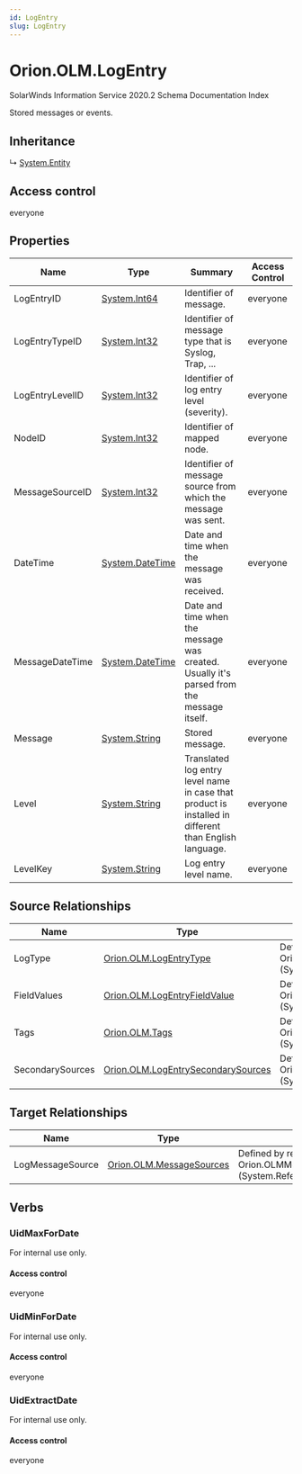 ```yaml
---
id: LogEntry
slug: LogEntry
---
```


# Orion.OLM.LogEntry

SolarWinds Information Service 2020.2 Schema Documentation Index

Stored messages or events.

## Inheritance

↳ [System.Entity](./../System/Entity)

## Access control

everyone

## Properties

| Name | Type | Summary | Access Control |
| ------ | ------ | ------ | ------ |
| LogEntryID | [System.Int64](https://docs.microsoft.com/en-us/dotnet/api/system.int64) | Identifier of message. | everyone |
| LogEntryTypeID | [System.Int32](https://docs.microsoft.com/en-us/dotnet/api/system.int32) | Identifier of message type that is Syslog, Trap, ... | everyone |
| LogEntryLevelID | [System.Int32](https://docs.microsoft.com/en-us/dotnet/api/system.int32) | Identifier of log entry level (severity). | everyone |
| NodeID | [System.Int32](https://docs.microsoft.com/en-us/dotnet/api/system.int32) | Identifier of mapped node. | everyone |
| MessageSourceID | [System.Int32](https://docs.microsoft.com/en-us/dotnet/api/system.int32) | Identifier of message source from which the message was sent. | everyone |
| DateTime | [System.DateTime](https://docs.microsoft.com/en-us/dotnet/api/system.datetime) | Date and time when the message was received. | everyone |
| MessageDateTime | [System.DateTime](https://docs.microsoft.com/en-us/dotnet/api/system.datetime) | Date and time when the message was created. Usually it's parsed from the message itself. | everyone |
| Message | [System.String](https://docs.microsoft.com/en-us/dotnet/api/system.string) | Stored message. | everyone |
| Level | [System.String](https://docs.microsoft.com/en-us/dotnet/api/system.string) | Translated log entry level name in case that product is installed in different than English language. | everyone |
| LevelKey | [System.String](https://docs.microsoft.com/en-us/dotnet/api/system.string) | Log entry level name. | everyone |

## Source Relationships

| Name | Type | Notes |
| ------ | ------ | ------ |
| LogType | [Orion.OLM.LogEntryType](./../Orion.OLM/LogEntryType) | Defined by relationship Orion.OLMLogEntryTypes (System.Reference) |
| FieldValues | [Orion.OLM.LogEntryFieldValue](./../Orion.OLM/LogEntryFieldValue) | Defined by relationship Orion.OLMLogEntryFieldValues (System.Reference) |
| Tags | [Orion.OLM.Tags](./../Orion.OLM/Tags) | Defined by relationship Orion.OLMLogEntryTags (System.Reference) |
| SecondarySources | [Orion.OLM.LogEntrySecondarySources](./../Orion.OLM/LogEntrySecondarySources) | Defined by relationship Orion.OLMLogEntrySecondarySources (System.Reference) |

## Target Relationships

| Name | Type | Notes |
| ------ | ------ | ------ |
| LogMessageSource | [Orion.OLM.MessageSources](./../Orion.OLM/MessageSources) | Defined by relationship Orion.OLMMessageSourcesLogEntry (System.Reference) |

## Verbs

### UidMaxForDate

For internal use only.

#### Access control

everyone

### UidMinForDate

For internal use only.

#### Access control

everyone

### UidExtractDate

For internal use only.

#### Access control

everyone

